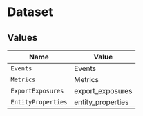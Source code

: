 # Dataset


## Values

| Name               | Value              |
| ------------------ | ------------------ |
| `Events`           | Events             |
| `Metrics`          | Metrics            |
| `ExportExposures`  | export_exposures   |
| `EntityProperties` | entity_properties  |